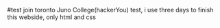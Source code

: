 #test  join toronto Juno College(hackerYou) test, i use three days to finish this webside, only html and css
